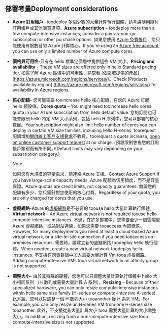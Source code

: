 

## <a name="deployment-considerations"></a><span data-ttu-id="59f19-101">部署考量</span><span class="sxs-lookup"><span data-stu-id="59f19-101">Deployment considerations</span></span>
* <span data-ttu-id="59f19-102">**Azure 訂用帳戶**– toodeploy 多個少數的大量計算執行個體，請考慮隨用隨付訂用帳戶或其他購買選項。</span><span class="sxs-lookup"><span data-stu-id="59f19-102">**Azure subscription** – toodeploy more than a few compute-intensive instances, consider a pay-as-you-go subscription or other purchase options.</span></span> <span data-ttu-id="59f19-103">如果您使用 [Azure 免費帳戶](https://azure.microsoft.com/free/)，您只能使用有限數目的 Azure 計算核心。</span><span class="sxs-lookup"><span data-stu-id="59f19-103">If you're using an [Azure free account](https://azure.microsoft.com/free/), you can use only a limited number of Azure compute cores.</span></span>

* <span data-ttu-id="59f19-104">**價格與可用性**-只有在 hello 標準定價層中提供這些 VM 大小。</span><span class="sxs-lookup"><span data-stu-id="59f19-104">**Pricing and availability** - These VM sizes are offered only in hello Standard pricing tier.</span></span> <span data-ttu-id="59f19-105">如需了解 Azure 區域中的可用性，請查看 [依區域提供的產品] (https://azure.microsoft.com/regions/services/)。</span><span class="sxs-lookup"><span data-stu-id="59f19-105">Check [Products available by region] (https://azure.microsoft.com/regions/services/) for availability in Azure regions.</span></span> 
* <span data-ttu-id="59f19-106">**核心配額**– 您可能需要 tooincrease hello 核心配額，在您的 Azure 訂閱 hello 預設值。</span><span class="sxs-lookup"><span data-stu-id="59f19-106">**Cores quota** – You might need tooincrease hello cores quota in your Azure subscription from hello default value.</span></span> <span data-ttu-id="59f19-107">您的訂閱也可能會限制 hello 特定 VM 大小系列，包括 hello H 序列中，您可以部署的核心數目。</span><span class="sxs-lookup"><span data-stu-id="59f19-107">Your subscription might also limit hello number of cores you can deploy in certain VM size families, including hello H-series.</span></span> <span data-ttu-id="59f19-108">toorequest 配額增加[開啟線上客戶支援要求](../articles/azure-supportability/how-to-create-azure-support-request.md)不收費。</span><span class="sxs-lookup"><span data-stu-id="59f19-108">toorequest a quota increase, [open an online customer support request](../articles/azure-supportability/how-to-create-azure-support-request.md) at no charge.</span></span> <span data-ttu-id="59f19-109">(預設限制會視您的訂用帳戶類別而有所不同。)</span><span class="sxs-lookup"><span data-stu-id="59f19-109">(Default limits may vary depending on your subscription category.)</span></span>
  
  > [!NOTE]
  > <span data-ttu-id="59f19-110">如果您有大規模的容量需求，請連絡 Azure 支援。</span><span class="sxs-lookup"><span data-stu-id="59f19-110">Contact Azure Support if you have large-scale capacity needs.</span></span> <span data-ttu-id="59f19-111">Azure 配額為信用額度，而不是容量保證。</span><span class="sxs-lookup"><span data-stu-id="59f19-111">Azure quotas are credit limits, not capacity guarantees.</span></span> <span data-ttu-id="59f19-112">無論您的配額有多少，您只需針對您使用的核心付費。</span><span class="sxs-lookup"><span data-stu-id="59f19-112">Regardless of your quota, you are only charged for cores that you use.</span></span>
  > 
  > 
* <span data-ttu-id="59f19-113">**虛擬網路**-Azure 的[虛擬網路](https://azure.microsoft.com/documentation/services/virtual-network/)是不必要的 toouse hello 大量計算執行個體。</span><span class="sxs-lookup"><span data-stu-id="59f19-113">**Virtual network** – An Azure [virtual network](https://azure.microsoft.com/documentation/services/virtual-network/) is not required toouse hello compute-intensive instances.</span></span> <span data-ttu-id="59f19-114">不過，在許多部署中，您需要至少一個雲端型 Azure 虛擬網路，或站對站連線，如果您需要 tooaccess 內部資源。</span><span class="sxs-lookup"><span data-stu-id="59f19-114">However, for many deployments you need at least a cloud-based Azure virtual network, or a site-to-site connection if you need tooaccess on-premises resources.</span></span> <span data-ttu-id="59f19-115">需要時，請建立新的虛擬網路 toodeploy hello 執行個體。</span><span class="sxs-lookup"><span data-stu-id="59f19-115">When needed, create a new virtual network toodeploy hello instances.</span></span> <span data-ttu-id="59f19-116">不支援在同質群組中加入需要大量計算 Vm tooa 虛擬網路。</span><span class="sxs-lookup"><span data-stu-id="59f19-116">Adding compute-intensive VMs tooa virtual network in an affinity group is not supported.</span></span>
* <span data-ttu-id="59f19-117">**調整大小**– 由於其特殊的硬體，您也可以只調整大量計算執行個體中 hello 大小相同系列 （H 數列或需要大量計算 A 系列）。</span><span class="sxs-lookup"><span data-stu-id="59f19-117">**Resizing** – Because of their specialized hardware, you can only resize compute-intensive instances within hello same size family (H-series or compute-intensive A-series).</span></span> <span data-ttu-id="59f19-118">比方說，您可以只調整一個 H 數列大小 tooanother 從 H 系列 VM。</span><span class="sxs-lookup"><span data-stu-id="59f19-118">For example, you can only resize an H-series VM from one H-series size tooanother.</span></span> <span data-ttu-id="59f19-119">此外，不支援從非大量計算大小 tooa 需要大量計算的大小調整大小。</span><span class="sxs-lookup"><span data-stu-id="59f19-119">In addition, resizing from a non-compute-intensive size tooa compute-intensive size is not supported.</span></span>  
